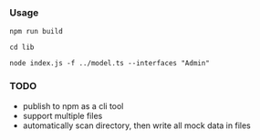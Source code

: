 ### Usage

```
npm run build

cd lib

node index.js -f ../model.ts --interfaces "Admin" 
```


### TODO
* publish to npm as a cli tool
* support multiple files
* automatically scan directory, then write all mock data in files
